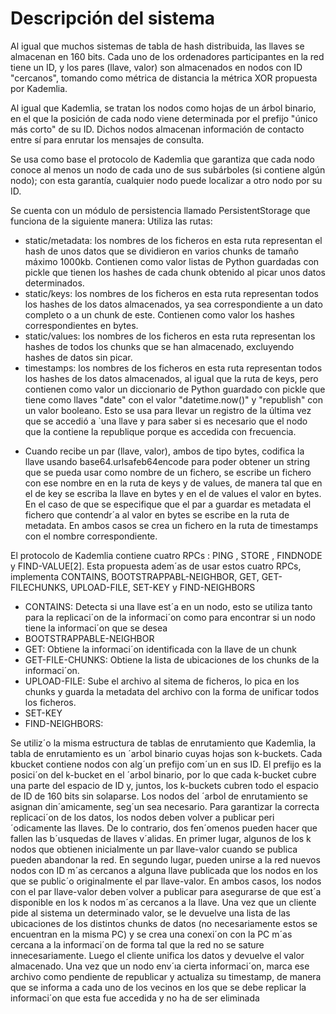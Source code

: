 # Descripción del sistema

Al igual que muchos sistemas de tabla de hash distribuida, las llaves se almacenan en 160 bits. Cada uno de los ordenadores participantes en la red tiene un ID, y los pares (llave, valor) son almacenados en nodos con ID "cercanos", tomando como métrica de distancia la métrica XOR propuesta por Kademlia.

Al igual que Kademlia, se tratan los nodos como hojas de un árbol binario, en el que la posición de cada nodo viene determinada por el prefijo "único más corto" de su ID. Dichos nodos almacenan información de contacto entre sí para enrutar los mensajes de consulta.

Se usa como base el protocolo de Kademlia que garantiza que cada nodo conoce al menos un nodo de cada uno de sus subárboles (si contiene algún nodo); con esta garantía, cualquier nodo puede localizar a otro nodo por su ID.

Se cuenta con un módulo de persistencia llamado PersistentStorage que funciona de la siguiente manera:
Utiliza las rutas:

- static/metadata: los nombres de los ficheros en esta ruta representan el hash de unos datos que se dividieron en varios chunks de tamaño máximo 1000kb. Contienen como valor listas de Python guardadas con pickle que tienen los hashes de cada chunk obtenido al picar unos datos determinados.
- static/keys: los nombres de los ficheros en esta ruta representan todos los hashes de los datos almacenados, ya sea correspondiente a un dato completo o a un chunk de este. Contienen como valor los hashes correspondientes en bytes.
- static/values: los nombres de los ficheros en esta ruta representan los hashes de todos los chunks que se han almacenado, excluyendo hashes de datos sin picar.
- timestamps: los nombres de los ficheros en esta ruta representan todos los hashes de los datos almacenados, al igual que la ruta de keys, pero contienen como valor un diccionario de Python guardado con pickle que tiene como llaves "date" con el valor "datetime.now()" y "republish" con un valor booleano. Esto se usa para llevar un registro de la última vez que se accedió a `una llave y para saber si es necesario que el nodo que la contiene la republique porque es accedida con frecuencia.
  
* Cuando recibe un par (llave, valor), ambos de tipo bytes, codifica la llave
usando base64.urlsafeb64encode para poder obtener un string que se pueda usar como nombre de un fichero, se escribe un fichero con ese nombre en en la ruta de keys y de values, de manera tal que en el de key se escriba
la llave en bytes y en el de values el valor en bytes. En el caso de que se
especifique que el par a guardar es metadata el fichero que contendr´a al
valor en bytes se escribe en la ruta de metadata. En ambos casos se crea
un fichero en la ruta de timestamps con el nombre correspondiente.

El protocolo de Kademlia contiene cuatro RPCs : PING , STORE , FINDNODE y FIND-VALUE[2]. Esta propuesta adem´as de usar estos cuatro RPCs,
implementa CONTAINS, BOOTSTRAPPABL-NEIGHBOR, GET, GET-FILECHUNKS, UPLOAD-FILE, SET-KEY y FIND-NEIGHBORS

- CONTAINS: Detecta si una llave est´a en un nodo, esto se utiliza tanto
para la replicaci´on de la informaci´on como para encontrar si un nodo tiene
la informaci´on que se desea
- BOOTSTRAPPABLE-NEIGHBOR
- GET: Obtiene la informaci´on identificada con la llave de un chunk
- GET-FILE-CHUNKS: Obtiene la lista de ubicaciones de los chunks de la
informaci´on.
- UPLOAD-FILE: Sube el archivo al sitema de ficheros, lo pica en los chunks
y guarda la metadata del archivo con la forma de unificar todos los ficheros.
- SET-KEY
- FIND-NEIGHBORS:

Se utiliz´o la misma estructura de tablas de enrutamiento que Kademlia, la
tabla de enrutamiento es un ´arbol binario cuyas hojas son k-buckets. Cada kbucket contiene nodos con alg´un prefijo com´un en sus ID. El prefijo es la posici´on
del k-bucket en el ´arbol binario, por lo que cada k-bucket cubre una parte del
espacio de ID y, juntos, los k-buckets cubren todo el espacio de ID de 160 bits
sin solaparse. Los nodos del ´arbol de enrutamiento se asignan din´amicamente,
seg´un sea necesario.
Para garantizar la correcta replicaci´on de los datos, los nodos deben volver a
publicar peri´odicamente las llaves. De lo contrario, dos fen´omenos pueden hacer
que fallen las b´usquedas de llaves v´alidas. En primer lugar, algunos de los k
nodos que obtienen inicialmente un par llave-valor cuando se publica pueden
abandonar la red. En segundo lugar, pueden unirse a la red nuevos nodos con
ID m´as cercanos a alguna llave publicada que los nodos en los que se public´o
originalmente el par llave-valor. En ambos casos, los nodos con el par llave-valor
deben volver a publicar para asegurarse de que est´a disponible en los k nodos
m´as cercanos a la llave.
Una vez que un cliente pide al sistema un determinado valor, se le devuelve
una lista de las ubicaciones de los distintos chunks de datos (no necesariamente
estos se encuentran en la misma PC) y se crea una conexi´on con la PC m´as
cercana a la informaci´on de forma tal que la red no se sature innecesariamente.
Luego el cliente unifica los datos y devuelve el valor almacenado. Una vez que un
nodo env´ıa cierta informaci´on, marca ese archivo como pendiente de republicar
y actualiza su timestamp, de manera que se informa a cada uno de los vecinos
en los que se debe replicar la informaci´on que esta fue accedida y no ha de ser
eliminada

